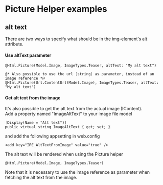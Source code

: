 # Picture Helper examples

## alt text
There are two ways to specify what should be in the img-element's alt attribute. 
#### Use altText parameter<br/>
````
@Html.Picture(Model.Image, ImageTypes.Teaser, altText: "My alt text")

@* Also possible to use the url (string) as parameter, instead of an image reference *@
@Html.Picture(Url.ContentUrl(Model.Image), ImageTypes.Teaser, altText: "My alt text")
````

#### Get alt text from the image
It's also possible to get the alt text from the actual image (IContent).<br/>
Add a property named "ImageAltText" to your image file model
````
[Display(Name = "Alt text")]
public virtual string ImageAltText { get; set; }
````
and add the following appsetting in web.config
````
<add key="IPE_AltTextFromImage" value="true" />
````
The alt text will be rendered when using the Picture helper
````
@Html.Picture(Model.Image, ImageTypes.Teaser)
```` 
Note that it is necessary to use the image reference as parameter when fetching the alt text from the image.